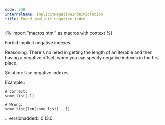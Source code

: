 ```yaml
---
code: 530
internalName: ImplicitNegativeIndexViolation
title: Found implicit negative index
---
```


{% import "macros.html" as macros with context %}

Forbid implicit negative indexes.

Reasoning: There's no need in getting the length of an iterable and then
having a negative offset, when you can specify negative indexes in the
first place.

Solution: Use negative indexes.

Example::

    # Correct:
    some_list[-1]
    
    # Wrong:
    some_list[len(some_list) - 1]

.. versionadded:: 0.13.0